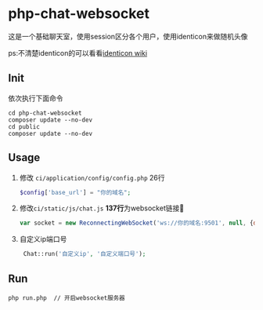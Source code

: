 # php-chat-websocket

这是一个基础聊天室，使用session区分各个用户，使用identicon来做随机头像

ps:不清楚identicon的可以看看[identicon wiki][1]

## Init
依次执行下面命令
```shell
cd php-chat-websocket
composer update --no-dev
cd public
composer update --no-dev
```

## Usage
1. 修改 `ci/application/config/config.php` 26行
   ```php
   $config['base_url'] = "你的域名";
   ```

2. 修改`ci/static/js/chat.js` **137行**为websocket链接🔗
   ```javascript
   var socket = new ReconnectingWebSocket('ws://你的域名:9501', null, {debug: false, reconnectInterval: 2000, timeoutInterval: 3000});
   ```

3. 自定义ip端口号
   ```php
    Chat::run('自定义ip', '自定义端口号');
   ```

## Run
```shell
php run.php  // 开启websocket服务器
```

[1]: http://en.wikipedia.org/wiki/Identicon
